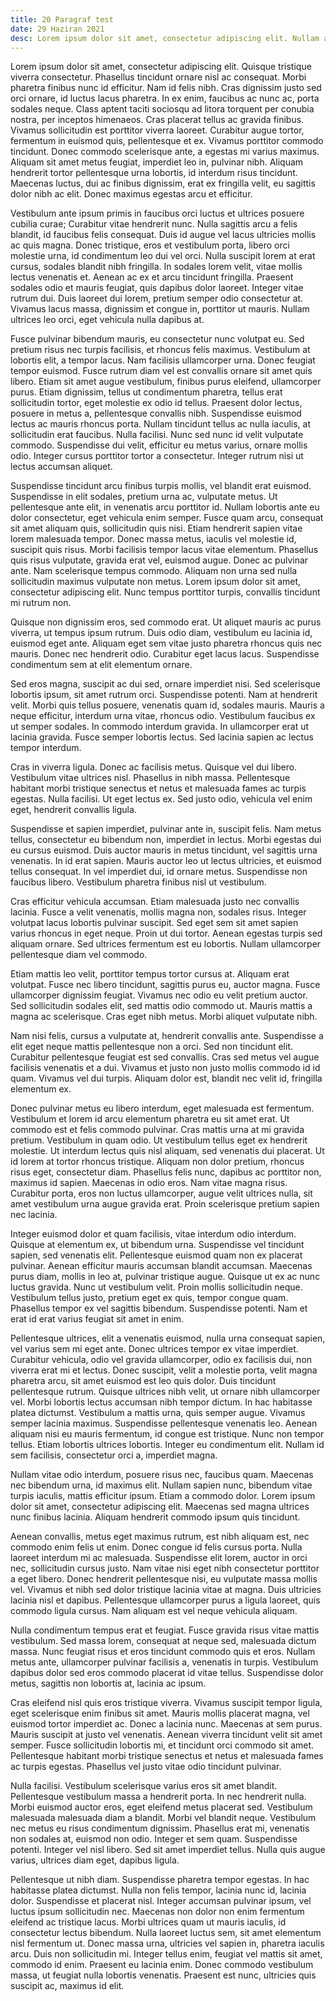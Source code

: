 ```yaml
---
title: 20 Paragraf test
date: 29 Haziran 2021
desc: Lorem ipsum dolor sit amet, consectetur adipiscing elit. Nullam ac nibh posuere, tempus ex in, accumsan dolor. Mauris consequat iaculis tempor. Nullam dapibus sem lectus, tempus vestibulum nisi maximus quis. Morbi euismod quis mi sit amet aliquam. Nullam et tellus id sem vestibulum elementum. Ut interdum, metus eget convallis tincidunt, nisi massa ornare ante, in sodales tellus odio at ipsum. Ut non tempus justo. Mauris a commodo nisi. Phasellus varius, dolor ultrices euismod lacinia, libero elit ultrices dui, id tincidunt leo dui id lacus. Praesent luctus orci est, sit amet faucibus tortor posuere in. In placerat risus venenatis, aliquam elit non, dignissim odio. In quis eros risus. Phasellus finibus, odio ac aliquet varius, est justo lacinia purus, non semper mi erat vel diam. Donec non elit nec libero pretium luctus. Donec efficitur imperdiet erat sed sagittis. 
---
```



Lorem ipsum dolor sit amet, consectetur adipiscing elit. Quisque tristique viverra consectetur. Phasellus tincidunt ornare nisl ac consequat. Morbi pharetra finibus nunc id efficitur. Nam id felis nibh. Cras dignissim justo sed orci ornare, id luctus lacus pharetra. In ex enim, faucibus ac nunc ac, porta sodales neque. Class aptent taciti sociosqu ad litora torquent per conubia nostra, per inceptos himenaeos. Cras placerat tellus ac gravida finibus. Vivamus sollicitudin est porttitor viverra laoreet. Curabitur augue tortor, fermentum in euismod quis, pellentesque et ex. Vivamus porttitor commodo tincidunt. Donec commodo scelerisque ante, a egestas mi varius maximus. Aliquam sit amet metus feugiat, imperdiet leo in, pulvinar nibh. Aliquam hendrerit tortor pellentesque urna lobortis, id interdum risus tincidunt. Maecenas luctus, dui ac finibus dignissim, erat ex fringilla velit, eu sagittis dolor nibh ac elit. Donec maximus egestas arcu et efficitur.

Vestibulum ante ipsum primis in faucibus orci luctus et ultrices posuere cubilia curae; Curabitur vitae hendrerit nunc. Nulla sagittis arcu a felis blandit, id faucibus felis consequat. Duis id augue vel lacus ultricies mollis ac quis magna. Donec tristique, eros et vestibulum porta, libero orci molestie urna, id condimentum leo dui vel orci. Nulla suscipit lorem at erat cursus, sodales blandit nibh fringilla. In sodales lorem velit, vitae mollis lectus venenatis et. Aenean ac ex et arcu tincidunt fringilla. Praesent sodales odio et mauris feugiat, quis dapibus dolor laoreet. Integer vitae rutrum dui. Duis laoreet dui lorem, pretium semper odio consectetur at. Vivamus lacus massa, dignissim et congue in, porttitor ut mauris. Nullam ultrices leo orci, eget vehicula nulla dapibus at.

Fusce pulvinar bibendum mauris, eu consectetur nunc volutpat eu. Sed pretium risus nec turpis facilisis, et rhoncus felis maximus. Vestibulum at lobortis elit, a tempor lacus. Nam facilisis ullamcorper urna. Donec feugiat tempor euismod. Fusce rutrum diam vel est convallis ornare sit amet quis libero. Etiam sit amet augue vestibulum, finibus purus eleifend, ullamcorper purus. Etiam dignissim, tellus ut condimentum pharetra, tellus erat sollicitudin tortor, eget molestie ex odio id tellus. Praesent dolor lectus, posuere in metus a, pellentesque convallis nibh. Suspendisse euismod lectus ac mauris rhoncus porta. Nullam tincidunt tellus ac nulla iaculis, at sollicitudin erat faucibus. Nulla facilisi. Nunc sed nunc id velit vulputate commodo. Suspendisse dui velit, efficitur eu metus varius, ornare mollis odio. Integer cursus porttitor tortor a consectetur. Integer rutrum nisi ut lectus accumsan aliquet.

Suspendisse tincidunt arcu finibus turpis mollis, vel blandit erat euismod. Suspendisse in elit sodales, pretium urna ac, vulputate metus. Ut pellentesque ante elit, in venenatis arcu porttitor id. Nullam lobortis ante eu dolor consectetur, eget vehicula enim semper. Fusce quam arcu, consequat sit amet aliquam quis, sollicitudin quis nisi. Etiam hendrerit sapien vitae lorem malesuada tempor. Donec massa metus, iaculis vel molestie id, suscipit quis risus. Morbi facilisis tempor lacus vitae elementum. Phasellus quis risus vulputate, gravida erat vel, euismod augue. Donec ac pulvinar ante. Nam scelerisque tempus commodo. Aliquam non urna sed nulla sollicitudin maximus vulputate non metus. Lorem ipsum dolor sit amet, consectetur adipiscing elit. Nunc tempus porttitor turpis, convallis tincidunt mi rutrum non.

Quisque non dignissim eros, sed commodo erat. Ut aliquet mauris ac purus viverra, ut tempus ipsum rutrum. Duis odio diam, vestibulum eu lacinia id, euismod eget ante. Aliquam eget sem vitae justo pharetra rhoncus quis nec mauris. Donec nec hendrerit odio. Curabitur eget lacus lacus. Suspendisse condimentum sem at elit elementum ornare.

Sed eros magna, suscipit ac dui sed, ornare imperdiet nisi. Sed scelerisque lobortis ipsum, sit amet rutrum orci. Suspendisse potenti. Nam at hendrerit velit. Morbi quis tellus posuere, venenatis quam id, sodales mauris. Mauris a neque efficitur, interdum urna vitae, rhoncus odio. Vestibulum faucibus ex ut semper sodales. In commodo interdum gravida. In ullamcorper erat ut lacinia gravida. Fusce semper lobortis lectus. Sed lacinia sapien ac lectus tempor interdum.

Cras in viverra ligula. Donec ac facilisis metus. Quisque vel dui libero. Vestibulum vitae ultrices nisl. Phasellus in nibh massa. Pellentesque habitant morbi tristique senectus et netus et malesuada fames ac turpis egestas. Nulla facilisi. Ut eget lectus ex. Sed justo odio, vehicula vel enim eget, hendrerit convallis ligula.

Suspendisse et sapien imperdiet, pulvinar ante in, suscipit felis. Nam metus tellus, consectetur eu bibendum non, imperdiet in lectus. Morbi egestas dui eu cursus euismod. Duis auctor mauris in metus tincidunt, vel sagittis urna venenatis. In id erat sapien. Mauris auctor leo ut lectus ultricies, et euismod tellus consequat. In vel imperdiet dui, id ornare metus. Suspendisse non faucibus libero. Vestibulum pharetra finibus nisl ut vestibulum.

Cras efficitur vehicula accumsan. Etiam malesuada justo nec convallis lacinia. Fusce a velit venenatis, mollis magna non, sodales risus. Integer volutpat lacus lobortis pulvinar suscipit. Sed eget sem sit amet sapien varius rhoncus in eget neque. Proin ut dui tortor. Aenean egestas turpis sed aliquam ornare. Sed ultrices fermentum est eu lobortis. Nullam ullamcorper pellentesque diam vel commodo.

Etiam mattis leo velit, porttitor tempus tortor cursus at. Aliquam erat volutpat. Fusce nec libero tincidunt, sagittis purus eu, auctor magna. Fusce ullamcorper dignissim feugiat. Vivamus nec odio eu velit pretium auctor. Sed sollicitudin sodales elit, sed mattis odio commodo ut. Mauris mattis a magna ac scelerisque. Cras eget nibh metus. Morbi aliquet vulputate nibh.

Nam nisi felis, cursus a vulputate at, hendrerit convallis ante. Suspendisse a elit eget neque mattis pellentesque non a orci. Sed non tincidunt elit. Curabitur pellentesque feugiat est sed convallis. Cras sed metus vel augue facilisis venenatis et a dui. Vivamus et justo non justo mollis commodo id id quam. Vivamus vel dui turpis. Aliquam dolor est, blandit nec velit id, fringilla elementum ex.

Donec pulvinar metus eu libero interdum, eget malesuada est fermentum. Vestibulum et lorem id arcu elementum pharetra eu sit amet erat. Ut commodo est et felis commodo pulvinar. Cras mattis urna at mi gravida pretium. Vestibulum in quam odio. Ut vestibulum tellus eget ex hendrerit molestie. Ut interdum lectus quis nisl aliquam, sed venenatis dui placerat. Ut id lorem at tortor rhoncus tristique. Aliquam non dolor pretium, rhoncus risus eget, consectetur diam. Phasellus felis nunc, dapibus ac porttitor non, maximus id sapien. Maecenas in odio eros. Nam vitae magna risus. Curabitur porta, eros non luctus ullamcorper, augue velit ultrices nulla, sit amet vestibulum urna augue gravida erat. Proin scelerisque pretium sapien nec lacinia.

Integer euismod dolor et quam facilisis, vitae interdum odio interdum. Quisque at elementum ex, ut bibendum urna. Suspendisse vel tincidunt sapien, sed venenatis elit. Pellentesque euismod quam non ex placerat pulvinar. Aenean efficitur mauris accumsan blandit accumsan. Maecenas purus diam, mollis in leo at, pulvinar tristique augue. Quisque ut ex ac nunc luctus gravida. Nunc ut vestibulum velit. Proin mollis sollicitudin neque. Vestibulum tellus justo, pretium eget ex quis, tempor congue quam. Phasellus tempor ex vel sagittis bibendum. Suspendisse potenti. Nam et erat id erat varius feugiat sit amet in enim.

Pellentesque ultrices, elit a venenatis euismod, nulla urna consequat sapien, vel varius sem mi eget ante. Donec ultrices tempor ex vitae imperdiet. Curabitur vehicula, odio vel gravida ullamcorper, odio ex facilisis dui, non viverra erat mi et lectus. Donec suscipit, velit a molestie porta, velit magna pharetra arcu, sit amet euismod est leo quis dolor. Duis tincidunt pellentesque rutrum. Quisque ultrices nibh velit, ut ornare nibh ullamcorper vel. Morbi lobortis lectus accumsan nibh tempor dictum. In hac habitasse platea dictumst. Vestibulum a mattis urna, quis semper augue. Vivamus semper lacinia maximus. Suspendisse pellentesque venenatis leo. Aenean aliquam nisi eu mauris fermentum, id congue est tristique. Nunc non tempor tellus. Etiam lobortis ultrices lobortis. Integer eu condimentum elit. Nullam id sem facilisis, consectetur orci a, imperdiet magna.

Nullam vitae odio interdum, posuere risus nec, faucibus quam. Maecenas nec bibendum urna, id maximus elit. Nullam sapien nunc, bibendum vitae turpis iaculis, mattis efficitur ipsum. Etiam a commodo dolor. Lorem ipsum dolor sit amet, consectetur adipiscing elit. Maecenas sed magna ultrices nunc finibus lacinia. Aliquam hendrerit commodo ipsum quis tincidunt.

Aenean convallis, metus eget maximus rutrum, est nibh aliquam est, nec commodo enim felis ut enim. Donec congue id felis cursus porta. Nulla laoreet interdum mi ac malesuada. Suspendisse elit lorem, auctor in orci nec, sollicitudin cursus justo. Nam vitae nisi eget nibh consectetur porttitor a eget libero. Donec hendrerit pellentesque nisi, eu vulputate massa mollis vel. Vivamus et nibh sed dolor tristique lacinia vitae at magna. Duis ultricies lacinia nisl et dapibus. Pellentesque ullamcorper purus a ligula laoreet, quis commodo ligula cursus. Nam aliquam est vel neque vehicula aliquam.

Nulla condimentum tempus erat et feugiat. Fusce gravida risus vitae mattis vestibulum. Sed massa lorem, consequat at neque sed, malesuada dictum massa. Nunc feugiat risus et eros tincidunt commodo quis et eros. Nullam metus ante, ullamcorper pulvinar facilisis a, venenatis in turpis. Vestibulum dapibus dolor sed eros commodo placerat id vitae tellus. Suspendisse dolor metus, sagittis non lobortis at, lacinia ac ipsum.

Cras eleifend nisl quis eros tristique viverra. Vivamus suscipit tempor ligula, eget scelerisque enim finibus sit amet. Mauris mollis placerat magna, vel euismod tortor imperdiet ac. Donec a lacinia nunc. Maecenas at sem purus. Mauris suscipit at justo vel venenatis. Aenean viverra tincidunt velit sit amet semper. Fusce sollicitudin lobortis mi, et tincidunt orci commodo sit amet. Pellentesque habitant morbi tristique senectus et netus et malesuada fames ac turpis egestas. Phasellus vel justo vitae odio tincidunt pulvinar.

Nulla facilisi. Vestibulum scelerisque varius eros sit amet blandit. Pellentesque vestibulum massa a hendrerit porta. In nec hendrerit nulla. Morbi euismod auctor eros, eget eleifend metus placerat sed. Vestibulum malesuada malesuada diam a blandit. Morbi vel blandit neque. Vestibulum nec metus eu risus condimentum dignissim. Phasellus erat mi, venenatis non sodales at, euismod non odio. Integer et sem quam. Suspendisse potenti. Integer vel nisl libero. Sed sit amet imperdiet tellus. Nulla quis augue varius, ultrices diam eget, dapibus ligula.

Pellentesque ut nibh diam. Suspendisse pharetra tempor egestas. In hac habitasse platea dictumst. Nulla non felis tempor, lacinia nunc id, lacinia dolor. Suspendisse et placerat nisl. Integer accumsan pulvinar ipsum, vel luctus ipsum sollicitudin nec. Maecenas non dolor non enim fermentum eleifend ac tristique lacus. Morbi ultrices quam ut mauris iaculis, id consectetur lectus bibendum. Nulla laoreet luctus sem, sit amet elementum nisl fermentum ut. Donec massa urna, ultricies vel sapien in, pharetra iaculis arcu. Duis non sollicitudin mi. Integer tellus enim, feugiat vel mattis sit amet, commodo id enim. Praesent eu lacinia enim. Donec commodo vestibulum massa, ut feugiat nulla lobortis venenatis. Praesent est nunc, ultricies quis suscipit ac, maximus id elit. 
